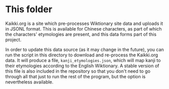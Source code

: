 # This folder
Kaikki.org is a site which pre-processes Wiktionary site data and uploads it in JSONL format.
This is available for Chinese characters, as part of which the characters' etymologies are present,
and this data forms part of this project.

In order to update this data source (as it may change in the future), you can run the script in this
directory to download and re-process the Kaikki.org data.
It will produce a file, `kanji_etymologies.json`, which will map kanji to their etymologies according to the English Wiktionary.
A stable version of this file is also included in the repository so that you don't need to go through all that just to run the
rest of the program, but the option is nevertheless available.